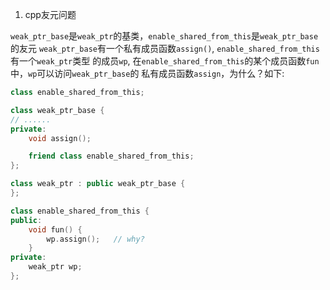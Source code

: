 1. cpp友元问题

`weak_ptr_base`是`weak_ptr`的基类，`enable_shared_from_this`是`weak_ptr_base`的友元
`weak_ptr_base`有一个私有成员函数`assign()`, `enable_shared_from_this`有一个`weak_ptr`类型
的成员`wp`, 在`enable_shared_from_this`的某个成员函数`fun`中，`wp`可以访问`weak_ptr_base`的
私有成员函数`assign`，为什么？如下:

```cpp
class enable_shared_from_this;

class weak_ptr_base {
// ......
private:
    void assign();

    friend class enable_shared_from_this;
};

class weak_ptr : public weak_ptr_base {
};

class enable_shared_from_this {
public:
    void fun() {
        wp.assign();   // why?
    }
private:
    weak_ptr wp;
};

```
